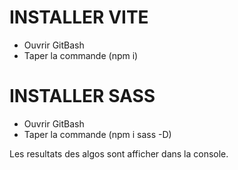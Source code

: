 # INSTALLER VITE
- Ouvrir GitBash
- Taper la commande (npm i)


# INSTALLER SASS
- Ouvrir GitBash
- Taper la commande (npm i sass -D)

Les resultats des algos sont afficher dans la console.
